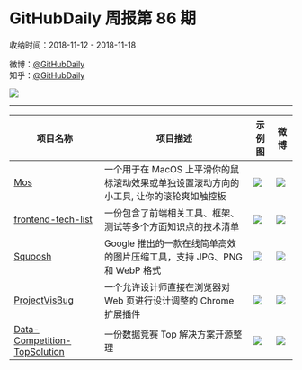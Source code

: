 # GitHubDaily 周报第 86 期

收纳时间：2018-11-12 - 2018-11-18

微博：[@GitHubDaily](https://weibo.com/GitHubDaily)    
知乎：[@GitHubDaily](https://www.zhihu.com/people/githubdaily)

![](https://raw.githubusercontent.com/GitHubDaily/GitHubDaily/master/assets/weixin.png)

---

项目名称 | 项目描述 | 示例图 | 微博
--- | --- | --- | ---
[Mos](status.github_url) | 一个用于在 MacOS 上平滑你的鼠标滚动效果或单独设置滚动方向的小工具, 让你的滚轮爽如触控板 | ![](http://wx3.sinaimg.cn/large/006fiYtfgy1fx6ust1yirj31hu58kb29.jpg) | [![](https://raw.githubusercontent.com/GitHubDaily/GitHubDaily/master/assets/sina_logo.png)](https://weibo.com/5722964389/H32HKodE)
[frontend-tech-list](status.github_url) | 一份包含了前端相关工具、框架、测试等多个方面知识点的技术清单 | ![](http://wx1.sinaimg.cn/large/006fiYtfgy1fx95nbjhrnj30u04lb1ky.jpg) | [![](https://raw.githubusercontent.com/GitHubDaily/GitHubDaily/master/assets/sina_logo.png)](https://weibo.com/5722964389/H2Thfd6Ya)
[Squoosh](status.github_url) |  Google 推出的一款在线简单高效的图片压缩工具，支持 JPG、PNG 和 WebP 格式 | ![](http://wx1.sinaimg.cn/large/006fiYtfgy1fx82a6i424j31kw0vj152.jpg) | [![](https://raw.githubusercontent.com/GitHubDaily/GitHubDaily/master/assets/sina_logo.png)](https://weibo.com/5722964389/H2GZM5sUi)
[ProjectVisBug](status.github_url) | 一个允许设计师直接在浏览器对 Web 页进行设计调整的 Chrome 扩展插件 | ![](http://wx3.sinaimg.cn/large/006fiYtfgy1fx6x42mmd9g30wr0ksx6p.gif) | [![](https://raw.githubusercontent.com/GitHubDaily/GitHubDaily/master/assets/sina_logo.png)](https://weibo.com/5722964389/H2Aqg41vX)
[Data-Competition-TopSolution](status.github_url) | 一份数据竞赛 Top 解决方案开源整理 | ![](http://wx2.sinaimg.cn/large/006fiYtfgy1fx4gnuylzwj31hw4o8qv5.jpg) | [![](https://raw.githubusercontent.com/GitHubDaily/GitHubDaily/master/assets/sina_logo.png)](https://weibo.com/5722964389/H2hzfqKqf)
